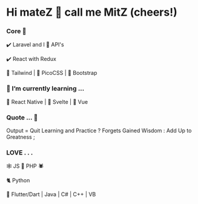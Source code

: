 # Hi mateZ :clinking_glasses: call me MitZ (cheers!)

###   Core :deciduous_tree:

:heavy_check_mark: Laravel and I :hugs: API's

:heavy_check_mark: React with Redux

:notebook_with_decorative_cover: Tailwind | :green_book: PicoCSS | :scroll: Bootstrap

### 	:hibiscus: I’m currently learning ...	
:rose: React Native | :rose: Svelte | :rose: Vue 

### 	Quote ... :thinking: 
Output = Quit Learning and Practice ? Forgets Gained Wisdom : Add Up to Greatness ; 

###   LOVE . . .
:spider_web: JS :couple: PHP :spider:

:cat2: Python

:t-rex: Flutter/Dart | Java | C# | C++ | VB

<!--

| :seedling: Deno Fresh

**munetracker/munetracker** is a ✨ _special_ ✨ repository because its `README.md` (this file) appears on your GitHub profile.

Here are some ideas to get you started:

- 🔭 I’m currently working on ...
- 🌱 I’m currently learning ...
- 👯 I’m looking to collaborate on ...
- 🤔 I’m looking for help with ...
- 💬 Ask me about ...
- 📫 How to reach me: ...
- 😄 Pronouns: ...
- 
-->
